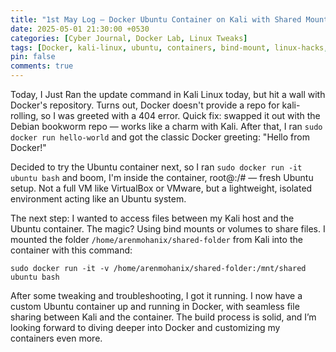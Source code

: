 ```yaml
---
title: "1st May Log – Docker Ubuntu Container on Kali with Shared Mounts"
date: 2025-05-01 21:30:00 +0530
categories: [Cyber Journal, Docker Lab, Linux Tweaks]
tags: [Docker, kali-linux, ubuntu, containers, bind-mount, linux-hacks, hacker-journal, WSL]
pin: false
comments: true
---
```

Today, I Just Ran the update command in Kali Linux today, but hit a wall with Docker's repository. Turns out, Docker doesn't provide a repo for kali-rolling, so I was greeted with a 404 error. Quick fix: swapped it out with the Debian bookworm repo — works like a charm with Kali. After that, I ran `sudo docker run hello-world` and got the classic Docker greeting: "Hello from Docker!"

Decided to try the Ubuntu container next, so I ran `sudo docker run -it ubuntu bash` and boom, I'm inside the container, root@<container-id>:/# — fresh Ubuntu setup. Not a full VM like VirtualBox or VMware, but a lightweight, isolated environment acting like an Ubuntu system.

The next step: I wanted to access files between my Kali host and the Ubuntu container. The magic? Using bind mounts or volumes to share files. I mounted the folder `/home/arenmohanix/shared-folder` from Kali into the container with this command:

`sudo docker run -it -v /home/arenmohanix/shared-folder:/mnt/shared ubuntu bash`

After some tweaking and troubleshooting, I got it running. I now have a custom Ubuntu container up and running in Docker, with seamless file sharing between Kali and the container. The build process is solid, and I’m looking forward to diving deeper into Docker and customizing my containers even more.
